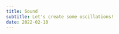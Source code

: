 ```yaml
---
title: Sound
subtitle: Let's create some oscillations!
date: 2022-02-10
---
```


<client-only>
<synth-panel />
</client-only>
